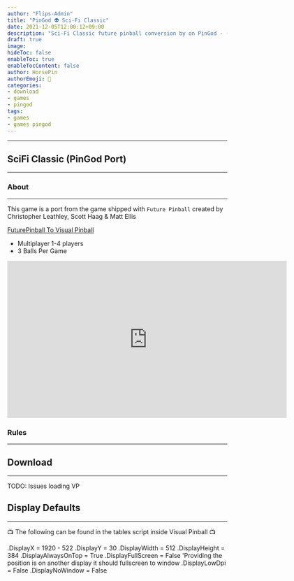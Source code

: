 ```yaml
---
author: "Flips-Admin"
title: "PinGod 👽 Sci-Fi Classic"
date: 2021-12-05T12:00:12+09:00
description: "Sci-Fi Classic future pinball conversion by on PinGod - (FP Team, HorsePin)"
draft: true
image: 
hideToc: false
enableToc: true
enableTocContent: false
author: HorsePin
authorEmoji: 🐎
categories:
- download
- games
- pingod
tags: 
- games
- games pingod
---
```


---

## SciFi Classic (PinGod Port)
---

### About
---

This game is a port from the game shipped with `Future Pinball` created by Christopher Leathley, Scott Haag & Matt Ellis

[FuturePinball To Visual Pinball](en/simulation/visualpinball/guides/design/fp-to-vp-scifi-1/)

- Multiplayer 1-4 players
- 3 Balls Per Game

<iframe class="rumble" width="640" height="360" src="https://rumble.com/embed/vg4wzz/?pub=n1o8b" frameborder="0" allowfullscreen></iframe>

### Rules
---

## Download
---

TODO: Issues loading VP

## Display Defaults
---

📺 The following can be found in the tables script inside Visual Pinball 📺

.DisplayX = 1920 - 522
.DisplayY = 30
.DisplayWidth = 512
.DisplayHeight = 384
.DisplayAlwaysOnTop = True
.DisplayFullScreen = False 'Providing the position is on another display it should fullscreen to window
.DisplayLowDpi = False
.DisplayNoWindow = False